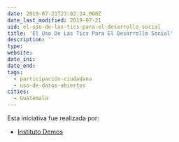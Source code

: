 ```yaml
---
date: 2019-07-21T23:02:24.000Z
date_last_modified: 2019-07-21
uid: el-uso-de-las-tics-para-el-desarrollo-social
title: 'El Uso De Las Tics Para El Desarrollo Social'
description: ''
type: 
website: 
date_ini: 
date_end: 
tags:
  - participación-ciudadana
  - uso-de-datos-abiertos
cities: 
  - Guatemala
---
```


Esta iniciativa fue realizada por:

- [Instituto Demos](/organizaciones/instituto-demos)
